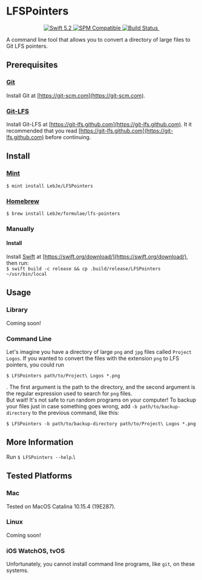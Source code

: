# LFSPointers

<p align="center">
	<a href="https://swift.org">
	<img src="https://img.shields.io/badge/swift-5.2-brightgreen.svg" alt="Swift 5.2">
	</a>
	<a href="https://swift.org/package-manager">
	<img src="https://img.shields.io/badge/spm-compatible-brightgreen.svg" alt="SPM Compatible">
	</a>
	<a href="https://travis-ci.org/github/LebJe/LFSPointers">
	<img src="https://travis-ci.org/LebJe/LFSPointers.svg?branch=master" alt="Build Status">
	</a>
	<a href="https://img.shields.io/badge/Platforms-MacOS-lightgrey">
	<img src="https://img.shields.io/badge/Platforms-osx-lightgrey" alt="">
	</a>
</p>


A command line tool that allows you to convert a directory of large files to Git LFS pointers.

## Prerequisites
### [Git](https://git-scm.com)
Install Git at [https://git-scm.com](https://git-scm.com).

### [Git-LFS](https://git-lfs.github.com)
Install Git-LFS at [https://git-lfs.github.com](https://git-lfs.github.com).
It it recommended that you read [https://git-lfs.github.com](https://git-lfs.github.com) before continuing.

## Install
### [Mint](https://github.com/yonaskolb/mint)
`$ mint install LebJe/LFSPointers`
### [Homebrew](https://brew.sh)
`$ brew install LebJe/formulae/lfs-pointers`

### Manually
#### Install
Install [Swift](https://swift.org) at [https://swift.org/download/](https://swift.org/download/), then run:\
`$ swift build -c release && cp .build/release/LFSPointers ~/usr/bin/local`

## Usage
### Library
Coming soon!

### Command Line
Let's imagine you have a directory of large `png` and `jpg` files called `Project Logos`. If you wanted to convert the files with the extension `png` to LFS pointers, you could run 
```
$ LFSPointers path/to/Project\ Logos *.png
```
. The first argument is the path to the directory, and the second argument is the regular expression used to search for `png` files.\
But wait! It's not safe to run random programs on your computer! To backup your files just in case something goes wrong, add `-b path/to/backup-directory` to the previous command, like this:
```
$ LFSPointers -b path/to/backup-directory path/to/Project\ Logos *.png
```

## More Information
Run `$ LFSPointers --help`.\

## Tested Platforms
### Mac
Tested on MacOS Catalina 10.15.4 (19E287).
### Linux
Coming soon!
### iOS WatchOS, tvOS
Unfortunately, you cannot install command line programs, like `git`, on these systems.
